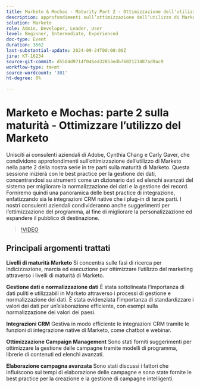 ```yaml
---
title: Marketo & Mochas - Maturity Part 2 - Ottimizzazione dell'utilizzo del Marketo
description: approfondimenti sull’ottimizzazione dell’utilizzo di Marketo nella parte 2 della nostra serie in tre parti su Marketo Maturity. Questa sessione inizierà con le best practice per la gestione dei dati, concentrandosi su strumenti come un dizionario dati ed elenchi avanzati del sistema per migliorare la normalizzazione dei dati e la gestione dei record. Forniremo quindi una panoramica delle best practice di integrazione, enfatizzando sia le integrazioni CRM native che i plug-in di terze parti. I nostri consulenti aziendali condivideranno anche suggerimenti per l’ottimizzazione del programma, al fine di migliorare la personalizzazione ed espandere il pubblico di destinazione.
solution: Marketo
role: Admin, Developer, Leader, User
level: Beginner, Intermediate, Experienced
doc-type: Event
duration: 3562
last-substantial-update: 2024-09-24T00:00:00Z
jira: KT-16234
source-git-commit: d5584d9714f046ed32853edb7602123487ad9ac9
workflow-type: tm+mt
source-wordcount: '301'
ht-degree: 0%

---
```



# Marketo e Mochas: parte 2 sulla maturità - Ottimizzare l’utilizzo del Marketo

Unisciti ai consulenti aziendali di Adobe, Cynthia Chang e Carly Gaver, che condividono approfondimenti sull’ottimizzazione dell’utilizzo di Marketo nella parte 2 della nostra serie in tre parti sulla maturità di Marketo. Questa sessione inizierà con le best practice per la gestione dei dati, concentrandosi su strumenti come un dizionario dati ed elenchi avanzati del sistema per migliorare la normalizzazione dei dati e la gestione dei record. Forniremo quindi una panoramica delle best practice di integrazione, enfatizzando sia le integrazioni CRM native che i plug-in di terze parti. I nostri consulenti aziendali condivideranno anche suggerimenti per l’ottimizzazione del programma, al fine di migliorare la personalizzazione ed espandere il pubblico di destinazione.

>[!VIDEO](https://video.tv.adobe.com/v/3434699/?learn=on)

## Principali argomenti trattati

**Livelli di maturità Marketo**
Si concentra sulle fasi di ricerca per indicizzazione, marcia ed esecuzione per ottimizzare l’utilizzo del marketing attraverso i livelli di maturità di Marketo.

**Gestione dati e normalizzazione dati**
È stata sottolineata l’importanza di dati puliti e utilizzabili in Marketo attraverso i processi di gestione e normalizzazione dei dati.
È stata evidenziata l’importanza di standardizzare i valori dei dati per un’elaborazione efficiente, con esempi sulla normalizzazione dei valori dei paesi.

**Integrazioni CRM**
Gestiva in modo efficiente le integrazioni CRM tramite le funzioni di integrazione native di Marketo, come chatbot e webinar.

**Ottimizzazione Campaign Management**
Sono stati forniti suggerimenti per ottimizzare la gestione delle campagne tramite modelli di programma, librerie di contenuti ed elenchi avanzati.

**Elaborazione campagna avanzata**
Sono stati discussi i fattori che influiscono sui tempi di elaborazione delle campagne e sono state fornite le best practice per la creazione e la gestione di campagne intelligenti.